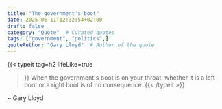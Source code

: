 ```yaml
---
title: "The government's boot"
date: 2025-06-11T12:32:54+02:00
draft: false
category: "Quote"  # Curated quotes
tags: ["government", "politics",]
quoteAuthor: "Gary Lloyd"  # Author of the quote
---
```

{{< typeit 
  tag=h2
  lifeLike=true
>}}
When the government's boot is on your throat, whether it is a left boot or a right boot is of no consequence.
{{< /typeit >}}

~ Gary Lloyd
